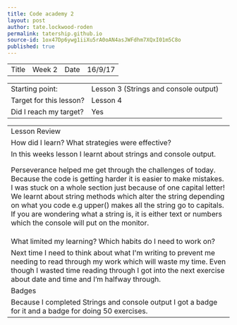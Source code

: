 ```yaml
---
title: Code academy 2
layout: post
author: tate.lockwood-roden
permalink: tatership.github.io
source-id: 1ox47Dp6ywg1iiXu5rA0oAN4asJWFdhm7XQxI01m5C8o
published: true
---
```

<table>
  <tr>
    <td>Title</td>
    <td>Week 2 </td>
    <td>Date</td>
    <td>16/9/17</td>
  </tr>
</table>


<table>
  <tr>
    <td>Starting point:</td>
    <td>Lesson 3 (Strings and console output)</td>
  </tr>
  <tr>
    <td>Target for this lesson?</td>
    <td>Lesson 4</td>
  </tr>
  <tr>
    <td>Did I reach my target? 
</td>
    <td> Yes</td>
  </tr>
</table>


<table>
  <tr>
    <td>Lesson Review</td>
  </tr>
  <tr>
    <td>How did I learn? What strategies were effective? </td>
  </tr>
  <tr>
    <td>In this weeks lesson I learnt about strings and console output.

Perseverance helped me get through the challenges of today. Because the code is getting harder it is easier to make mistakes. I was stuck on a whole section just because of one capital letter! We learnt about string methods which alter the string depending on what you code e.g upper() makes all the string go to capitals. If you are wondering what a string is, it is either text or numbers which the console will put on the monitor.
</td>
  </tr>
  <tr>
    <td>What limited my learning? Which habits do I need to work on? </td>
  </tr>
  <tr>
    <td>Next time I need to think about what I'm writing to prevent me needing to read through my work which will waste my time. Even though I wasted time reading through I got into the next exercise about date and time and I’m halfway through.
</td>
  </tr>
  <tr>
    <td>Badges</td>
  </tr>
  <tr>
    <td>Because I completed Strings and console output I got a badge for it and a badge for doing 50 exercises.

  
</td>
  </tr>
</table>


